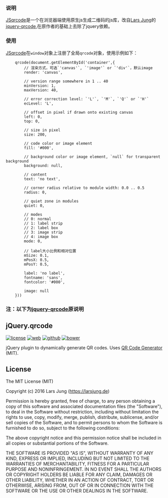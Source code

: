 ### 说明
[JSqrcode](https://github.com/shaozujie/JSqrcode)是一个在浏览器端使用原生js生成二维码的js库，改自[Lars Jung](https://larsjung.de)的[jquery-qrcode](https://github.com/lrsjng/jquery-qrcode),在原作者的基础上去除了jquery依赖。

### 使用
[JSqrcode](https://github.com/shaozujie/JSqrcode)在`window`对象上注册了全局`qrcode`对象，使用示例如下：
```[javascript]
	qrcode(document.getElementById('container',{
    	// 渲染方式，可选`'canvas'`, `'image'` or `'div'`，默认image
    	render: 'canvas',

    	// version range somewhere in 1 .. 40
    	minVersion: 1,
    	maxVersion: 40,

    	// error correction level: `'L'`, `'M'`, `'Q'` or `'H'`
    	ecLevel: 'L',

    	// offset in pixel if drawn onto existing canvas
    	left: 0,
    	top: 0,

    	// size in pixel
    	size: 200,

    	// code color or image element
    	fill: '#000',

    	// background color or image element, `null` for transparent background
    	background: null,

    	// content
    	text: 'no text',

    	// corner radius relative to module width: 0.0 .. 0.5
    	radius: 0,

    	// quiet zone in modules
    	quiet: 0,

    	// modes
    	// 0: normal
    	// 1: label strip
    	// 2: label box
    	// 3: image strip
    	// 4: image box
    	mode: 0,

		// label大小比例和相对位置
    	mSize: 0.1,
    	mPosX: 0.5,
    	mPosY: 0.5,

    	label: 'no label',
    	fontname: 'sans',
    	fontcolor: '#000',

    	image: null
    }))
```






### 注：以下为[jquery-qrcode](https://github.com/lrsjng/jquery-qrcode)原说明

## jQuery.qrcode

[![license][license-img]][github] [![web][web-img]][web] [![github][github-img]][github] [![bower][bower-img]][github]

jQuery plugin to dynamically generate QR codes. Uses [QR Code Generator][qrcode] (MIT).


## License
The MIT License (MIT)

Copyright (c) 2016 Lars Jung (https://larsjung.de)

Permission is hereby granted, free of charge, to any person obtaining a copy
of this software and associated documentation files (the "Software"), to deal
in the Software without restriction, including without limitation the rights
to use, copy, modify, merge, publish, distribute, sublicense, and/or sell
copies of the Software, and to permit persons to whom the Software is
furnished to do so, subject to the following conditions:

The above copyright notice and this permission notice shall be included in
all copies or substantial portions of the Software.

THE SOFTWARE IS PROVIDED "AS IS", WITHOUT WARRANTY OF ANY KIND, EXPRESS OR
IMPLIED, INCLUDING BUT NOT LIMITED TO THE WARRANTIES OF MERCHANTABILITY,
FITNESS FOR A PARTICULAR PURPOSE AND NONINFRINGEMENT. IN NO EVENT SHALL THE
AUTHORS OR COPYRIGHT HOLDERS BE LIABLE FOR ANY CLAIM, DAMAGES OR OTHER
LIABILITY, WHETHER IN AN ACTION OF CONTRACT, TORT OR OTHERWISE, ARISING FROM,
OUT OF OR IN CONNECTION WITH THE SOFTWARE OR THE USE OR OTHER DEALINGS IN
THE SOFTWARE.


[web]: https://larsjung.de/qrcode/
[github]: https://github.com/lrsjng/jquery-qrcode

[license-img]: https://img.shields.io/badge/license-MIT-a0a060.svg?style=flat-square
[web-img]: https://img.shields.io/badge/web-larsjung.de/qrcode-a0a060.svg?style=flat-square
[github-img]: https://img.shields.io/badge/github-lrsjng/jquery--qrcode-a0a060.svg?style=flat-square
[bower-img]: https://img.shields.io/badge/bower-lrsjng/jquery--qrcode-a0a060.svg?style=flat-square

[qrcode]: https://github.com/kazuhikoarase/qrcode-generator
